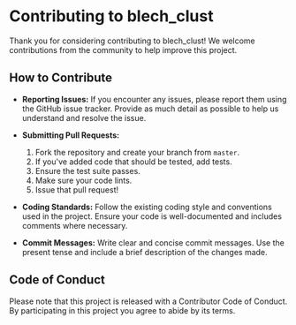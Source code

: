 # Contributing to blech_clust

Thank you for considering contributing to blech_clust! We welcome contributions from the community to help improve this project.

## How to Contribute

- **Reporting Issues:** If you encounter any issues, please report them using the GitHub issue tracker. Provide as much detail as possible to help us understand and resolve the issue.

- **Submitting Pull Requests:** 
  1. Fork the repository and create your branch from `master`.
  2. If you've added code that should be tested, add tests.
  3. Ensure the test suite passes.
  4. Make sure your code lints.
  5. Issue that pull request!

- **Coding Standards:** Follow the existing coding style and conventions used in the project. Ensure your code is well-documented and includes comments where necessary.

- **Commit Messages:** Write clear and concise commit messages. Use the present tense and include a brief description of the changes made.

## Code of Conduct

Please note that this project is released with a Contributor Code of Conduct. By participating in this project you agree to abide by its terms.
